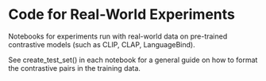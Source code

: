 # Code for Real-World Experiments
Notebooks for experiments run with real-world data on pre-trained contrastive models (such as CLIP, CLAP, LanguageBind).

See create_test_set() in each notebook for a general guide on how to format the contrastive pairs in the training data.
